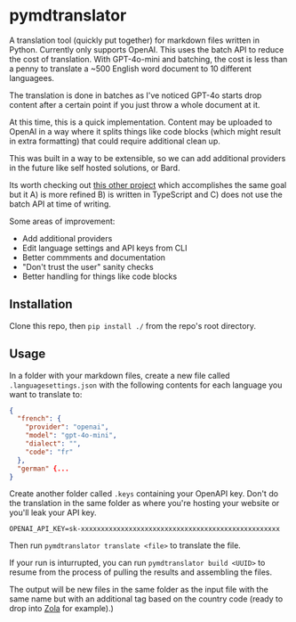 
# pymdtranslator

A translation tool (quickly put together) for markdown files written in Python. Currently only supports OpenAI. This uses the batch API to reduce the cost of translation. With GPT-4o-mini and batching, the cost is less than a penny to translate a ~500 English word document to 10 different languagees.

The translation is done in batches as I've noticed GPT-4o starts drop content after a certain point if you just throw a whole document at it.

At this time, this is a quick implementation. Content may be uploaded to OpenAI in a way where it splits things like code blocks (which might result in extra formatting) that could require additional clean up.

This was built in a way to be extensible, so we can add additional providers in the future like self hosted solutions, or Bard.

Its worth checking out [this other project](https://github.com/smikitky/chatgpt-md-translator) which accomplishes the same goal but it A) is more refined B) is written in TypeScript and C) does not use the batch API at time of writing.

Some areas of improvement:

- Add additional providers
- Edit language settings and API keys from CLI
- Better commments and documentation
- "Don't trust the user" sanity checks
- Better handling for things like code blocks

## Installation

Clone this repo, then `pip install ./` from the repo's root directory.

## Usage

In a folder with your markdown files, create a new file called `.languagesettings.json` with the following contents for each language you want to translate to:

```json
{
  "french": {
    "provider": "openai",
    "model": "gpt-4o-mini",
    "dialect": "",
    "code": "fr"
  },
  "german" {...
}
```

Create another folder called `.keys` containing your OpenAPI key. Don't do the translation in the same folder as where you're hosting your website or you'll leak your API key.

```
OPENAI_API_KEY=sk-xxxxxxxxxxxxxxxxxxxxxxxxxxxxxxxxxxxxxxxxxxxxxxxxxx
```

Then run `pymdtranslator translate <file>` to translate the file.

If your run is inturrupted, you can run `pymdtranslator build <UUID>` to resume from the process of pulling the results and assembling the files.

The output will be new files in the same folder as the input file with the same name but with an additional tag based on the country code (ready to drop into [Zola](https://www.getzola.org/) for example).)
